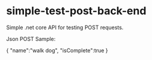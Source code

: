 # simple-test-post-back-end
Simple .net core API for testing POST requests.

Json POST Sample:

{
  "name":"walk dog",
  "isComplete":true
}

